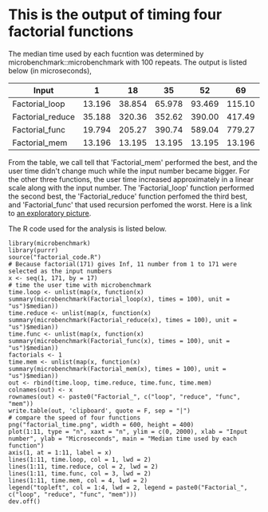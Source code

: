 # This is the output of timing four factorial functions

The median time used by each fucntion was determined by microbenchmark::microbenchmark with 100 repeats. The output is listed below (in microseconds),

|Input           |1     |18    |35    |52    |69    |86    |103   |120   |137   |154   |171   |
|----------------|------|------|------|------|------|------|------|------|------|------|------|
|Factorial_loop  |13.196|38.854|65.978|93.469|115.10|140.75|165.68|190.60|216.26|242.65|265.38|
|Factorial_reduce|35.188|320.36|352.62|390.00|417.49|456.35|483.11|515.73|556.05|579.87|617.26|
|Factorial_func  |19.794|205.27|390.74|589.04|779.27|952.65|1155.3|1335.0|1519.3|1708.1|1889.9|
|Factorial_mem   |13.196|13.195|13.195|13.195|13.196|8.0640|13.196|13.195|13.195|13.196|8.0640|

From the table, we call tell that 'Factorial_mem' performed the best, and the user time didn't change much while the input number became bigger.
For the other three functions, the user time increased approximately in a linear scale along with the input number. 
The 'Factorial_loop' function performed the second best, the 'Factorial_reduce' function perfomed the third best, and 'Factorial_func' that used recursion perfomed the worst.
Here is a link to [an exploratory picture](https://github.com/tonyworld/2017DataScience/blob/master/course2.rprogramming/factorial_time.png).

The R code used for the analysis is listed below.
```{r}
library(microbenchmark)
library(purrr)
source("factorial_code.R")
# Because factorial(171) gives Inf, 11 number from 1 to 171 were selected as the input numbers
x <- seq(1, 171, by = 17)
# time the user time with microbenchmark
time.loop <- unlist(map(x, function(x) summary(microbenchmark(Factorial_loop(x), times = 100), unit = "us")$median))
time.reduce <- unlist(map(x, function(x) summary(microbenchmark(Factorial_reduce(x), times = 100), unit = "us")$median))
time.func <- unlist(map(x, function(x) summary(microbenchmark(Factorial_func(x), times = 100), unit = "us")$median))
factorials <- 1
time.mem <- unlist(map(x, function(x) summary(microbenchmark(Factorial_mem(x), times = 100), unit = "us")$median))
out <- rbind(time.loop, time.reduce, time.func, time.mem)
colnames(out) <- x
rownames(out) <- paste0("Factorial_", c("loop", "reduce", "func", "mem"))
write.table(out, 'clipboard', quote = F, sep = "|")
# compare the speed of four functions
png("factorial_time.png", width = 600, height = 400)
plot(1:11, type = "n", xaxt = "n", ylim = c(0, 2000), xlab = "Input number", ylab = "Microseconds", main = "Median time used by each function")
axis(1, at = 1:11, label = x)
lines(1:11, time.loop, col = 1, lwd = 2)
lines(1:11, time.reduce, col = 2, lwd = 2)
lines(1:11, time.func, col = 3, lwd = 2)
lines(1:11, time.mem, col = 4, lwd = 2)
legend("topleft", col = 1:4, lwd = 2, legend = paste0("Factorial_", c("loop", "reduce", "func", "mem")))
dev.off()
```
